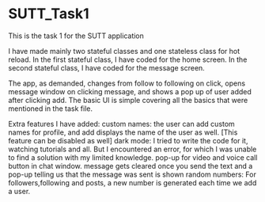 # SUTT_Task1

This is the task 1 for the SUTT application

I have made mainly two stateful classes and one stateless class for hot reload. In the first stateful class, I have coded for the home screen. In the second stateful class, I have coded for the message screen.

The app, as demanded, changes from follow to following on click, opens message window on clicking message, and shows a pop up of user added after clicking add. The basic UI is simple covering all the basics that were mentioned in the task file.

Extra features I have added: custom names: the user can add custom names for profile, and add displays the name of the user as well. [This feature can be disabled as well] dark mode: I tried to write the code for it, watching tutorials and all. But I encountered an error, for which I was unable to find a solution with my limited knowledge. pop-up for video and voice call button in chat window. message gets cleared once you send the text and a pop-up telling us that the message was sent is shown random numbers: For followers,following and posts, a new number is generated each time we add a user.
